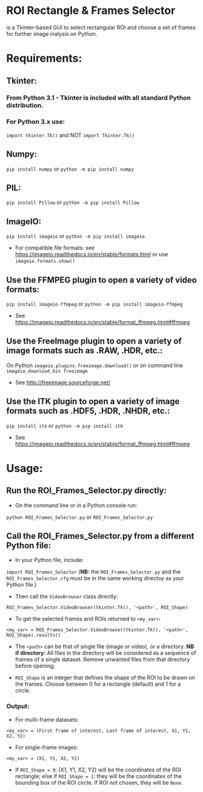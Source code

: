 # ROI Rectangle & Frames Selector
is a Tkinter-based GUI to select rectangular ROI and choose a set of frames for further image inalysis on Python. 

# Requirements:
## Tkinter:
### From Python 3.1 - Tkinter is included with all standard Python distribution.
### For Python 3.x use:
`import tkinter.Tk()` and NOT `import Tkinter.Tk()`

## Numpy:
`pip install numpy` or `python -m pip install numpy`

## PIL:
`pip install Pillow` or `python -m pip install Pillow`

## ImageIO:
`pip install imageio` or `python -m pip install imageio`
* For compatible file formats: see https://imageio.readthedocs.io/en/stable/formats.html or use `imageio.formats.show()`

## Use the FFMPEG plugin to open a variety of video formats:
`pip install imageio-ffmpeg` or
`python -m pip install imageio-ffmpeg`
* See https://imageio.readthedocs.io/en/stable/format_ffmpeg.html#ffmpeg

## Use the FreeImage plugin to open a variety of image formats such as .RAW, .HDR, etc.:
On Python `imageio.plugins.freeimage.download()` or on command line `imageio_download_bin freeimage`
* See http://freeimage.sourceforge.net/

## Use the ITK plugin to open a variety of image formats such as .HDF5, .HDR, .NHDR, etc.:
`pip install itk` or `python -m pip install itk`
* See https://imageio.readthedocs.io/en/stable/format_ffmpeg.html#ffmpeg

# Usage:
## Run the ROI_Frames_Selector.py directly:
* On the command line or in a Python console run:

`python ROI_Frames_Selector.py` or `ROI_Frames_Selector.py`

## Call the ROI_Frames_Selector.py from a different Python file:
* In your Python file, include:

`import ROI_Frames_Selector` (**NB:** the `ROI_Frames_Selector.py` and the `ROI_Frames_Selector.cfg` must be in the same working directoy as your Python file.)

* Then call the `VideoBrowser` class directly:

`ROI_Frames_Selector.VideoBrowser(tkinter.Tk(), '<path>', ROI_Shape)`

* To get the selected frames and ROIs returned to `<my_var>`:

`<my_var> = ROI_Frames_Selector.VideoBrowser(tkinter.Tk(), '<path>', ROI_Shape).results()`

* The `<path>` can be that of single file (image or video), or a directory. **NB if directory:** All files in the directory will be considered as a sequence of frames of a single dataset. Remove unwanted files from that directory before opening.

* `ROI_Shape` is an integer that defines the shape of the ROI to be drawn on the frames. Choose between 0 for a rectangle (default) and 1 for a circle.

### Output:
* For multi-frame datasets:

`<my_var> = (First frame of interest, Last frame of interest, X1, Y1, X2, Y2)`

* For single-frame images:

`<my_var> = (X1, Y1, X2, Y2)`

* If `ROI_Shape = 0`: (X1, Y1, X2, Y2) will be the coordinates of the ROI rectangle; else if `ROI_Shape = 1`: they will be the coordinates of the bounding box of the ROI circle. If ROI not chosen, they will be `None`.
